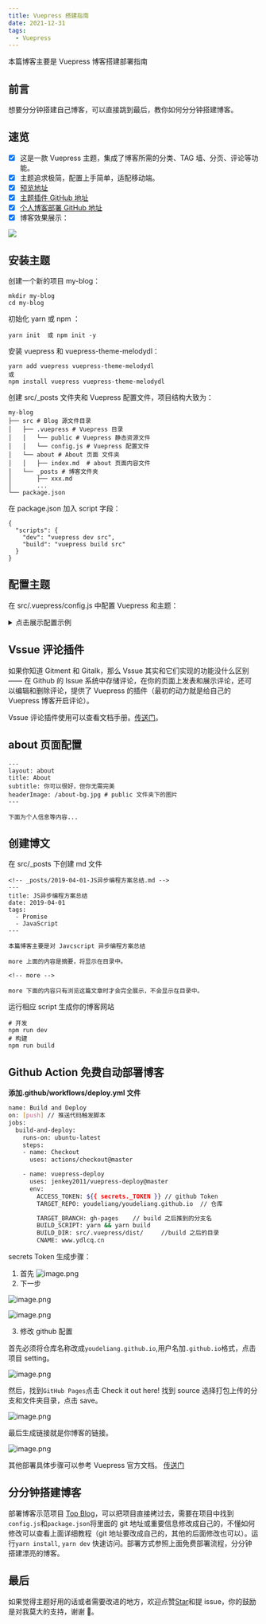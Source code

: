 ```yaml
---
title: Vuepress 搭建指南
date: 2021-12-31
tags:
  - Vuepress
---
```


本篇博客主要是 Vuepress 博客搭建部署指南

<!-- more -->

## 前言

想要分分钟搭建自己博客，可以直接跳到最后，教你如何分分钟搭建博客。

## 速览

- [x] 这是一款 Vuepress 主题，集成了博客所需的分类、TAG 墙、分页、评论等功能。
- [x] 主题追求极简，配置上手简单，适配移动端。
- [x] [预览地址](http://www.ydlcq.cn/)
- [x] [主题插件 GitHub 地址](https://github.com/youdeliang/vuepress-theme-melodydl)
- [x] [个人博客部署 GitHub 地址](https://github.com/youdeliang/youdeliang.github.io)
- [x] 博客效果展示：

![](https://p3-juejin.byteimg.com/tos-cn-i-k3u1fbpfcp/daa9a1cdc40b453c85575481a83e18ed~tplv-k3u1fbpfcp-zoom-1.image)

## 安装主题

创建一个新的项目 my-blog：

```
mkdir my-blog
cd my-blog
```

初始化 yarn 或 npm ：

```
yarn init  或 npm init -y
```

安装 vuepress 和 vuepress-theme-melodydl：

```
yarn add vuepress vuepress-theme-melodydl
或
npm install vuepress vuepress-theme-melodydl
```

创建 src/\_posts 文件夹和 Vuepress 配置文件，项目结构大致为：

```
my-blog
├── src # Blog 源文件目录
│   ├── .vuepress # Vuepress 目录
│   │   └── public # Vuepress 静态资源文件
│   │   └── config.js # Vuepress 配置文件
│   └── about # About 页面 文件夹
│   │   ├── index.md  # about 页面内容文件
│   └── _posts # 博客文件夹
│       ├── xxx.md
│       ...
└── package.json
```

在 package.json 加入 script 字段：

```
{
  "scripts": {
    "dev": "vuepress dev src",
    "build": "vuepress build src"
  }
}
```

## 配置主题

在 src/.vuepress/config.js 中配置 Vuepress 和主题：

<details>
  <summary>点击展示配置示例</summary>

    module.exports = {
        // 网站 Title
          title: 'Top 的博客 ｜ Top Blog',

          // 网站描述
          description: '个人博客',

          // 网站 favicon 图标设置等
          head: [
            ['link', { rel: 'icon', href: '/favicon.ico' }],
            ['meta', { name: 'viewport', content: 'width=device-width,initial-scale=1,user-scalable=no' }]
          ],

          // 使用的主题
          theme: 'melodydl',

          // 主题配置
          themeConfig: {
            title: 'Top Blog',

        // 个人信息（没有或不想设置的，删掉对应字段即可）
        personalInfo: {

        // 名称
          name: 'melodydl',

          // 头像 public文件夹下
          avatar: '/avatar-top.jpeg',

          // 头部背景图
          headerBackgroundImg: '/avatar-bg.jpeg',

          // 个人简介 (支持 HTML)
          description: 'In me the tiger sniffs the rose<br/>心有猛虎，细嗅蔷薇',

           // 电子邮箱
          email: 'facecode@foxmail.com',

          // 所在地
          location: 'Shanghai, China'
        },
        // 顶部导航栏内容
        nav: [
          {text: 'HOME', link: '/' },
          {text: 'ABOUT', link: '/about/'},
          {text: 'TAGS', link: '/tags/'}
        ],

        // 首页头部标题背景图设置，图片直接放在 public 文件夹下
        header: {
          home: {
            title: 'Top Blog',
            subtitle: '好好生活，慢慢相遇',
            headerImage: '/home-bg.jpeg'
          },

          // tag页面头部标题背景图设置，图片直接放在 public 文件夹下
          tags: {
            title: 'Tags',
            subtitle: '遇见你花光了我所有的运气',
            headerImage: '/tags-bg.jpg'
          },

          // 文章详情头部背景图
          postHeaderImg: '/post-bg.jpeg',
        },

        // 社交平台帐号信息
        sns: {
          csdn: {
            account: 'csdn',
            link: 'https://blog.csdn.net/weixin_44002432',
          },
          weibo: {
            account: 'weibo',
            link: 'https://weibo.com/u/5656925978',
          },
          juejin: {
            account: 'juejin',
            link: 'https://juejin.im/user/3843548382238791'
          },
          zhihu: {
            account: 'zhihu',
            link: 'https://www.zhihu.com/people/sheng-tang-de-xing-kong'
          },
          github: {
            account: 'github',
            link: 'https://github.com/youdeliang'
          }
        },
        // 底部 footer 的相关设置
        footer: {
          // gitbutton  配置
          gitbtn: {
            // 仓库地址
            repository: "https://ghbtns.com/github-btn.html?user=youdeliang&repo=vuepress-theme-top&type=star&count=true",
            frameborder: 0,
            scrolling: 0,
            width: "80px",
            height: "20px"
          },

          // 添加自定义 footer
          custom: `Copyright &copy; Top Blog 2020 <br />
            Theme By <a href="https://www.vuepress.cn/" target="_blank">VuePress</a>
            | <a href="https://www.github.com/youdeliang/" target="_blank">youdeliang</a>`
        },

        // 分页配置
        pagination: {
          // 每页文章数量
          perPage: 5,
        },

        // vssue 评论配置, 如果不需要，可以设置 comments: false
        comments: {
          owner: 'youdeliang',
          repo: 'vuepress-theme-melodydl',
          clientId: 'dfba8ecad544784fec1f',
          clientSecret: '1358ac11bc8face24f598601991083e27372988d',
          autoCreateIssue: false,
        },
      }
    }

</details>

## Vssue 评论插件

如果你知道 Gitment 和 Gitalk，那么 Vssue 其实和它们实现的功能没什么区别 —— 在 Github 的 Issue 系统中存储评论，在你的页面上发表和展示评论，还可以编辑和删除评论，提供了 Vuepress 的插件（最初的动力就是给自己的 Vuepress 博客开启评论）。

Vssue 评论插件使用可以查看文档手册。[传送门](https://vssue.js.org/guide/)。

## about 页面配置

```
---
layout: about
title: About
subtitle: 你可以很好，但你无需完美
headerImage: /about-bg.jpg # public 文件夹下的图片
---

下面为个人信息等内容...
```

## 创建博文

在 src/\_posts 下创建 md 文件

```
<!-- _posts/2019-04-01-JS异步编程方案总结.md -->
---
title: JS异步编程方案总结
date: 2019-04-01
tags:
  - Promise
  - JavaScript
---

本篇博客主要是对 Javcscript 异步编程方案总结

more 上面的内容是摘要，将显示在目录中。

<!-- more -->

more 下面的内容只有浏览这篇文章时才会完全展示，不会显示在目录中。

```

运行相应 script 生成你的博客网站

```
# 开发
npm run dev
# 构建
npm run build
```

## Github Action 免费自动部署博客

**添加.github/workflows/deploy.yml 文件**

```sh
name: Build and Deploy
on: [push] // 推送代码触发脚本
jobs:
  build-and-deploy:
    runs-on: ubuntu-latest
    steps:
    - name: Checkout
      uses: actions/checkout@master

    - name: vuepress-deploy
      uses: jenkey2011/vuepress-deploy@master
      env:
        ACCESS_TOKEN: ${{ secrets._TOKEN }} // github Token
        TARGET_REPO: youdeliang/youdeliang.github.io  // 仓库

        TARGET_BRANCH: gh-pages    // build 之后推到的分支名
        BUILD_SCRIPT: yarn && yarn build
        BUILD_DIR: src/.vuepress/dist/     //build 之后的目录
        CNAME: www.ydlcq.cn
```

secrets Token 生成步骤：

1. 首先
   ![image.png](https://p6-juejin.byteimg.com/tos-cn-i-k3u1fbpfcp/ce64d81c1dcb4d4597af16051b7817f6~tplv-k3u1fbpfcp-watermark.image?)
2. 下一步

![image.png](https://p3-juejin.byteimg.com/tos-cn-i-k3u1fbpfcp/cb16e70a25954186bf2810f4e9bb9626~tplv-k3u1fbpfcp-watermark.image?)

![image.png](https://p1-juejin.byteimg.com/tos-cn-i-k3u1fbpfcp/6141a82b74584d9a852cdd90a66b9647~tplv-k3u1fbpfcp-watermark.image?)

3. 修改 github 配置

首先必须将仓库名称改成`youdeliang.github.io`,用户名加`.github.io`格式，点击项目 setting。

![image.png](https://p1-juejin.byteimg.com/tos-cn-i-k3u1fbpfcp/ebd8dd8c629d4e97b7b9053966bd51b3~tplv-k3u1fbpfcp-watermark.image?)

然后，找到`GitHub Pages`点击 Check it out here!
找到 source 选择打包上传的分支和文件夹目录，点击 save。

![image.png](https://p1-juejin.byteimg.com/tos-cn-i-k3u1fbpfcp/b8a647c681e24ae18ebb549f29b3f564~tplv-k3u1fbpfcp-watermark.image?)

最后生成链接就是你博客的链接。

![image.png](https://p3-juejin.byteimg.com/tos-cn-i-k3u1fbpfcp/87fb7e3cc5ba4c2d954deaa71ef84850~tplv-k3u1fbpfcp-watermark.image?)

其他部署具体步骤可以参考 Vuepress 官方文档。 [传送门](https://vuepress.vuejs.org/zh/guide/deploy.html#github-pages)

## 分分钟搭建博客

部署博客示范项目
[Top Blog](https://github.com/youdeliang/youdeliang.github.io)，可以把项目直接拷过去，需要在项目中找到`config.js`和`package.json`将里面的 git 地址或重要信息修改成自己的，不懂如何修改可以查看上面详细教程（git 地址要改成自己的，其他的后面修改也可以）。运行`yarn install`, `yarn dev` 快速访问。部署方式参照上面免费部署流程，分分钟搭建漂亮的博客。

## 最后

如果觉得主题好用的话或者需要改进的地方，欢迎点赞[Star](https://github.com/youdeliang/vuepress-theme-melodydl)和提 issue，你的鼓励是对我莫大的支持，谢谢 🙏。

